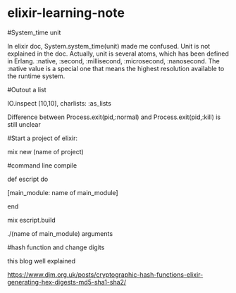 # elixir-learning-note

#System_time unit

In elixir doc, System.system_time(unit) made me confused. Unit is not explained in the doc. 
Actually, unit is several atoms, which has been defined in Erlang.
:native, :second, :millisecond, :microsecond, :nanosecond. 
The :native value is a special one that means the highest resolution available to the runtime system.

#Outout a list

IO.inspect [10,10], charlists: :as_lists

Difference between Process.exit(pid,:normal) and Process.exit(pid,:kill) is still unclear

#Start a project of elixir:

mix new (name of project)

#command line compile

def escript do

  [main_module: name of main_module]
  
end

mix escript.build

./(name of main_module) arguments

#hash function and change digits

this blog well explained

https://www.djm.org.uk/posts/cryptographic-hash-functions-elixir-generating-hex-digests-md5-sha1-sha2/


